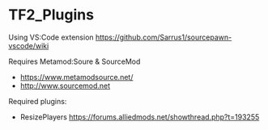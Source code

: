 # TF2_Plugins

Using VS:Code extension 
https://github.com/Sarrus1/sourcepawn-vscode/wiki

Requires Metamod:Soure & SourceMod
- https://www.metamodsource.net/
- http://www.sourcemod.net

Required plugins:
- ResizePlayers https://forums.alliedmods.net/showthread.php?t=193255